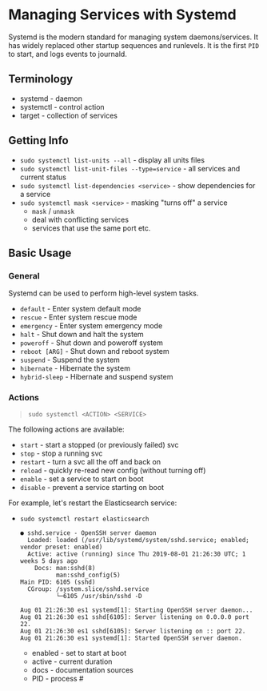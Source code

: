# Managing Services with Systemd

Systemd is the modern standard for managing system daemons/services. It has widely replaced 
other startup sequences and runlevels. It is the first `PID` to start, and logs events to journald.


## Terminology

- systemd - daemon
- systemctl - control action
- target - collection of services
<!-- - units - 
- device - 
- socket -  -->


## Getting Info

- `sudo systemctl list-units --all` - display all units files
- `sudo systemctl list-unit-files --type=service` - all services and current status
- `sudo systemctl list-dependencies <service>` - show dependencies for a service
- `sudo systemctl mask <service>` - masking "turns off" a service
    - `mask` / `unmask`
    - deal with conflicting services
    - services that use the same port etc.


## Basic Usage

### General

Systemd can be used to perform high-level system tasks.

- `default` - Enter system default mode
- `rescue` - Enter system rescue mode
- `emergency` - Enter system emergency mode
- `halt` - Shut down and halt the system
- `poweroff` - Shut down and poweroff system
- `reboot [ARG]` - Shut down and reboot system
- `suspend` - Suspend the system
- `hibernate` - Hibernate the system
- `hybrid-sleep` - Hibernate and suspend system


### Actions

> `sudo systemctl <ACTION> <SERVICE>`

The following actions are available: 

- `start` - start a stopped (or previously failed) svc
- `stop` - stop a running svc
- `restart` - turn a svc all the off and back on
- `reload` - quickly re-read new config (without turning off)
- `enable` - set a service to start on boot
- `disable` - prevent a service starting on boot

For example, let's restart the Elasticsearch service: 

- `sudo systemctl restart elasticsearch`

    ```
    ● sshd.service - OpenSSH server daemon
      Loaded: loaded (/usr/lib/systemd/system/sshd.service; enabled; vendor preset: enabled)
      Active: active (running) since Thu 2019-08-01 21:26:30 UTC; 1 weeks 5 days ago
        Docs: man:sshd(8)
              man:sshd_config(5)
    Main PID: 6105 (sshd)
      CGroup: /system.slice/sshd.service
              └─6105 /usr/sbin/sshd -D

    Aug 01 21:26:30 es1 systemd[1]: Starting OpenSSH server daemon...
    Aug 01 21:26:30 es1 sshd[6105]: Server listening on 0.0.0.0 port 22.
    Aug 01 21:26:30 es1 sshd[6105]: Server listening on :: port 22.
    Aug 01 21:26:30 es1 systemd[1]: Started OpenSSH server daemon.
    ```

    - enabled - set to start at boot
    - active - current duration
    - docs - documentation sources
    - PID - process #


<!--

3 Sub section, lets cover each in detail. 

Unit, things related to this unit or service, like dependencies and description
Service, things that detail how this unit starts, stops, restarts and what type of process it is.
Install, things that will affect other units 


service files

Description
After
Before
Requires
Wants
Conflicts

Description - Meaningful description of the unit. Displayed as part of the output for the systemctl status command
After -	Define the order in which units are started. The unit starts only after the units specified in AFTER are active, unlike requires, After does not explicitly activate the specified units, 
Before - The Before option has the opposite functionality to AFTER
Requires - Configures dependencies on other units. The units listed in requires are activated together with the unit. If any of the required units fail , then this unit will fail
Wants - Configures weaker dependencies than requires. If any of the listed units do not start it will not stop this unit from starting.
Conflicts - Configures negative dependencies, an opposite option of Requires.

Alias
RequiredBy
WantedBy

Alias - Provides a space-separated list of additional names for the unit
RequiredBy - A list of units that depend on the unit. When this unit is enabled the units listed in RequiredBy gain a required dependency on the unit.
WantedBy - A list of units that weakly depend on the unit. When enabled the units listed in WantedBy gain a Want dependency on the unit. 

Type
Simple
Forking
Oneshot

ExecStart
ExecStop
ExecReload
Restart

Type - Configures the unit process startup type that affects the functionality of execstart and related options.
simple - Default value, process starts with execstart is the main process of the service
Forking - The process started with execstart spawns as child process that becomes the main process of the service. The parent process exits when the startup is complete
oneshot - Similar to simple, but the process exits before starting consequent units
ExecStart - Specifies commands or scripts to be executed when the unit is started.
ExecStop - Specified commands or scripts to be executed when the unit is stopped
ExecReload - Specifies commands or scripts to be executed when the unit is reloaded
Restart - When enabled the service is restarted after the process exits with the exception of a clean stop by the systemctl command. -->
